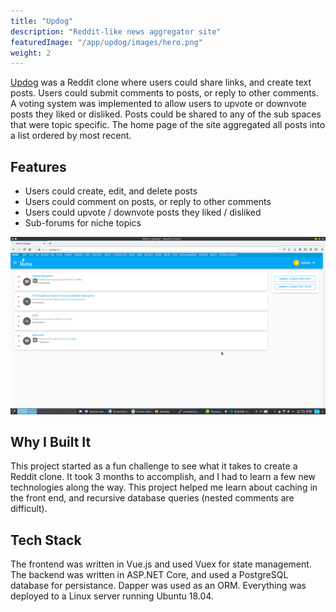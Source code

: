 ```yaml
---
title: "Updog"
description: "Reddit-like news aggregator site"
featuredImage: "/app/updog/images/hero.png"
weight: 2
---
```


[Updog](https://github.com/EddieAbbondanzio/Updog.in) was a Reddit clone where users could share links, and create text posts. Users could submit comments to posts, or reply to other comments. A voting system was implemented to allow users to upvote or downvote posts they liked or disliked. Posts could be shared to any of the sub spaces that were topic specific. The home page of the site aggregated all posts into a list ordered by most recent.

## Features

- Users could create, edit, and delete posts
- Users could comment on posts, or reply to other comments
- Users could upvote / downvote posts they liked / disliked
- Sub-forums for niche topics

![](./images/hero.png)

## Why I Built It

This project started as a fun challenge to see what it takes to create a Reddit clone. It took 3 months to accomplish, and I had to learn a few new technologies along the way. This project helped me learn about caching in the front end, and recursive database queries (nested comments are difficult).

## Tech Stack

The frontend was written in Vue.js and used Vuex for state management. The backend was written in ASP.NET Core, and used a PostgreSQL database for persistance. Dapper was used as an ORM. Everything was deployed to a Linux server running Ubuntu 18.04.
